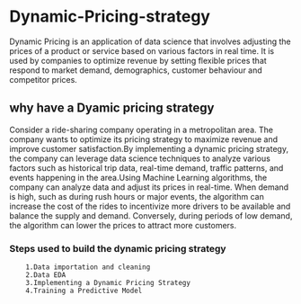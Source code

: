# Dynamic-Pricing-strategy
Dynamic Pricing is an application of data science that involves adjusting the prices of a product or service based on various factors in real time. It is used by companies to optimize revenue by setting flexible prices that respond to market demand, demographics, customer behaviour and competitor prices.
## why have a Dyamic pricing strategy
Consider a ride-sharing company operating in a metropolitan area. The company wants to optimize its pricing strategy to maximize revenue and improve customer satisfaction.By implementing a dynamic pricing strategy, the company can leverage data science techniques to analyze various factors such as historical trip data, real-time demand, traffic patterns, and events happening in the area.Using Machine Learning algorithms, the company can analyze data and adjust its prices in real-time. When demand is high, such as during rush hours or major events, the algorithm can increase the cost of the rides to incentivize more drivers to be available and balance the supply and demand. Conversely, during periods of low demand, the algorithm can lower the prices to attract more customers.
### Steps used to build the dynamic pricing strategy 
        1.Data importation and cleaning 
        2.Data EDA 
        3.Implementing a Dynamic Pricing Strategy
        4.Training a Predictive Model


